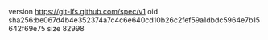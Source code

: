 version https://git-lfs.github.com/spec/v1
oid sha256:be067d4b4e352374a7c4c6e640cd10b26c2fef59a1dbdc5964e7b15642f69e75
size 82998
